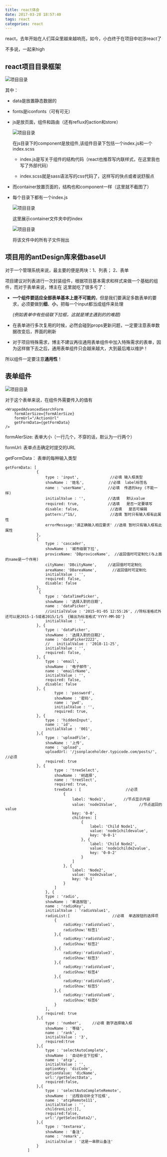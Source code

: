 ```yaml
---
title: react体会
date: 2017-03-28 18:57:40
tags: react
categories: react
---
```

react，去年开始在人们耳朵里越来越响亮，如今，小白终于在项目中初涉react了

不多说，一起来high

## react项目目录框架

![](./react体会/react项目目录.png "项目目录")

 其中：
* data是放置静态数据的
* fonts是iconfonts（可有可无）
* js是放页面，组件和路由（还有reflux的action和store）

  ![](./react体会/react目录组件.png "项目目录")
  
  在js目录下的component是放组件,该组件目录下包括一个index.js和一个index.scss

  * index.js是写关于组件的结构代码（react也推荐写内联样式，在这里我也写了外部代码）

  * index.scss就是sass语法写的css代码了，这样写的快点或者说舒服点

* 而container放置页面的，结构也和component一样（这里就不截图了）

* 每个目录下都有一个index.js

  ![](./react体会/react项目目录container.png "项目目录")

  这里展示container文件夹中的index

  ![](./react体会/reactContainerIndex.png "项目目录")

  将该文件中的所有子文件抛出

## 项目用的antDesign库来做baseUI

  对于一个管理系统来说，最主要的便是两块：1、列表； 2、表单

  项目建议对列表进行一次封装组件，根据项目基本需求和样式来做一个基础的组件，而对于表单来说，博主在
  这里就吃了很多亏了：

  * **一个组件要适应全部表单基本上是不可能的**，但是我们要满足多数表单的要求，必须要做到**细**、**小**，把每一个input都当成组件来处理
    
    *(例如表单中有些级联下拉框，这就是博主遇到的的难题)*
  * 在表单进行多次复用的时候，必然会碰到props更新问题，一定要注意表单数据改变后，界面的刷新
  * 对于项目特殊需求，博主不建议再往通用表单组件中加入特殊需求的表单，因为这样做下去之后，通用表单组件只会越来越大，大到最后难以维护！

  所以组件一定要注意**通用性**！

## 表单组件

  ![](./react体会/modalform.png "项目目录")
  
  对于这个表单来说，在组件外需要传入的值有
  ```
  <WrappedAdvancedSearchForm
      formAlerSize={formAlerSize}
      formUrl="/ActionUrl"
      getFormData={getFormData}
  />
  ```
  formAlerSize: 表单大小（一行几个，不穿的话，默认为一行两个）

  formUrl: 表单点击确定时提交的URL

  getFormData： 表单的每种输入类型

  ```
getFormData: [
                {
                    type : 'input',              //必填 输入框类型
                    showName : '姓名',           //必填  label标签名
                    name : 'userName',          //必填  传递的key (不能一样)
                    initialValue : '',          //选填   默认value
                    required: true,             //选填   是否一定要填写
                    disable: false,              //选填   是否可编辑
                    pattern:/^1$/,               //选填 暂时只有输入框有此属性
                    errorMessage:'请正确输入相应要求' //选填 暂时只有输入框有此属性
                },
                {
                    type : 'cascader',
                    showName : '城市级联下拉',
                    proviceName: 'DBproviceName',  //返回值时可定制化(与上面的name是一个作用)
                    cityName: 'DBcityName',     //返回值时可定制化
                    areaName: 'DBareaName',       //返回值时可定制化
                    initialValue : '',
                    required: false,
                    disable: false
                },
                 {
                    type : 'dataTimePicker',
                    showName : '选择入职的日期',
                    name : 'dataPicker',
                    //initialValue : '2015-01-05 12:55:26', //除标准格式外还可以是2015-1-5或者2015/1/5  {输出为标准格式'YYYY-MM-DD'}
                    initialValue : '',
                }, {
                    type : 'dataPicker',
                    showName : '选择入职的日期2',
                    name : 'dataPicker2222',
                    //   initialValue : '2018-11-25',
                    initialValue : '',
                    required: false,
                }, {
                    type : 'email',
                    showName : '电子邮件',
                    name : 'emailrName',
                    initialValue : '',
                    required: false,
                    disable: false
                }, {
                        type : 'password',
                        showName : '密码',
                        name : 'pwd',
                        initialValue : '',
                        required: true,
                }, {
                    type : 'hiddenInput',
                    name : 'id',
                    initialValue : '001',
                },{
                    type : 'uploadFile',
                    showName : '上传',
                    name : 'upload',
                    uploadUrl: '/jsonplaceholder.typicode.com/posts/',  //必须
                    required: true
                }, {
                        type : 'treeSelect',
                        showName : '树选择',
                        name : 'treeSlect',
                        required: true,
                        treeData : [                    //必须
                            {
                                label: 'Node1',        //节点显示内容
                                value: 'node1Value',          //节点返回的value
                                key: '0-0',
                                children: [
                                    {
                                        label: 'Child Node1',
                                        value: 'node1childevalue',
                                        key: '0-0-1'
                                    }, {
                                        label: 'Child Node2',
                                        value: 'node1childe2value',
                                        key: '0-0-2'
                                    }
                                ]
                            }, {
                                label: 'Node2',
                                value: 'node2value',
                                key: '0-1'
                            }
                        ]
                    }, {
                    type : 'radio',
                    showName : '单选按钮',
                    name : 'radioKey',
                    initialValue : 'radioValue1',
                    radioList:[                   //必填  单选按钮的选择项
                        {
                            radioKey:'radioValue1',
                            radioShow:'标签1'
                        },{
                            radioKey:'radioValue2',
                            radioShow:'标签2'
                        },{
                            radioKey:'radioValue3',
                            radioShow:'标签3'
                        },{
                            radioKey:'radioValue4',
                            radioShow:'标签4'
                        },{
                            radioKey:'radioValue5',
                            radioShow:'标签5'
                        },{
                            radioKey:'radioValue6',
                            radioShow:'标签6'
                        }
                    ],
                    required: true
                },{
                    type : 'number',     //必填 数字选择输入框
                    showName : '等级',
                    name : 'rank',
                    initialValue : '3',       
                    required:true
                },{
                    type : 'selectAutoComplete',   
                    showName : '自动补全下拉框',
                    name : 'atcp',
                    initialValue : '',
                    optionKey: 'dicCode',
                    optionValue: 'dicName',
                    url:'/getSelectData',
                    required:false,
                },{
                    type : 'selectAutoCompleteRemote',    
                    showName : '远程自动补全下拉框',
                    name : 'atcpRemote111',
                    initialValue : '',  
                    childrenList:[], 
                    required:false,
                    url:'/getSelectData2/',
                },{
                    type : 'textarea',
                    showName : '备注',
                    name : 'remark',
                    initialValue : '这是一串默认备注'
                }
            ]
  ```


